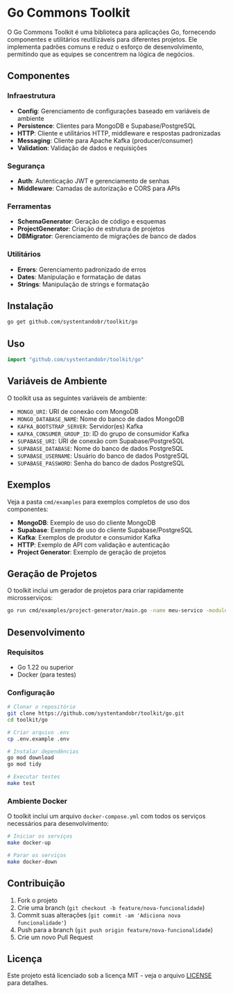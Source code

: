 # Go Commons Toolkit

O Go Commons Toolkit é uma biblioteca para aplicações Go, fornecendo componentes e utilitários reutilizáveis para diferentes projetos. Ele implementa padrões comuns e reduz o esforço de desenvolvimento, permitindo que as equipes se concentrem na lógica de negócios.

## Componentes

### Infraestrutura

- **Config**: Gerenciamento de configurações baseado em variáveis de ambiente
- **Persistence**: Clientes para MongoDB e Supabase/PostgreSQL
- **HTTP**: Cliente e utilitários HTTP, middleware e respostas padronizadas
- **Messaging**: Cliente para Apache Kafka (producer/consumer)
- **Validation**: Validação de dados e requisições

### Segurança

- **Auth**: Autenticação JWT e gerenciamento de senhas
- **Middleware**: Camadas de autorização e CORS para APIs

### Ferramentas

- **SchemaGenerator**: Geração de código e esquemas
- **ProjectGenerator**: Criação de estrutura de projetos
- **DBMigrator**: Gerenciamento de migrações de banco de dados

### Utilitários

- **Errors**: Gerenciamento padronizado de erros
- **Dates**: Manipulação e formatação de datas
- **Strings**: Manipulação de strings e formatação

## Instalação

```bash
go get github.com/systentandobr/toolkit/go
```

## Uso

```go
import "github.com/systentandobr/toolkit/go"
```

## Variáveis de Ambiente

O toolkit usa as seguintes variáveis de ambiente:

- `MONGO_URI`: URI de conexão com MongoDB
- `MONGO_DATABASE_NAME`: Nome do banco de dados MongoDB
- `KAFKA_BOOTSTRAP_SERVER`: Servidor(es) Kafka
- `KAFKA_CONSUMER_GROUP_ID`: ID do grupo de consumidor Kafka
- `SUPABASE_URI`: URI de conexão com Supabase/PostgreSQL
- `SUPABASE_DATABASE`: Nome do banco de dados PostgreSQL
- `SUPABASE_USERNAME`: Usuário do banco de dados PostgreSQL
- `SUPABASE_PASSWORD`: Senha do banco de dados PostgreSQL

## Exemplos

Veja a pasta `cmd/examples` para exemplos completos de uso dos componentes:

- **MongoDB**: Exemplo de uso do cliente MongoDB
- **Supabase**: Exemplo de uso do cliente Supabase/PostgreSQL
- **Kafka**: Exemplos de produtor e consumidor Kafka
- **HTTP**: Exemplo de API com validação e autenticação
- **Project Generator**: Exemplo de geração de projetos

## Geração de Projetos

O toolkit inclui um gerador de projetos para criar rapidamente microsserviços:

```bash
go run cmd/examples/project-generator/main.go -name meu-servico -module github.com/usuario/meu-servico -entity Usuario -domain usuario
```

## Desenvolvimento

### Requisitos

- Go 1.22 ou superior
- Docker (para testes)

### Configuração

```bash
# Clonar o repositório
git clone https://github.com/systentandobr/toolkit/go.git
cd toolkit/go

# Criar arquivo .env
cp .env.example .env

# Instalar dependências
go mod download
go mod tidy

# Executar testes
make test
```

### Ambiente Docker

O toolkit inclui um arquivo `docker-compose.yml` com todos os serviços necessários para desenvolvimento:

```bash
# Iniciar os serviços
make docker-up

# Parar os serviços
make docker-down
```

## Contribuição

1. Fork o projeto
2. Crie uma branch (`git checkout -b feature/nova-funcionalidade`)
3. Commit suas alterações (`git commit -am 'Adiciona nova funcionalidade'`)
4. Push para a branch (`git push origin feature/nova-funcionalidade`)
5. Crie um novo Pull Request

## Licença

Este projeto está licenciado sob a licença MIT - veja o arquivo [LICENSE](LICENSE) para detalhes.
